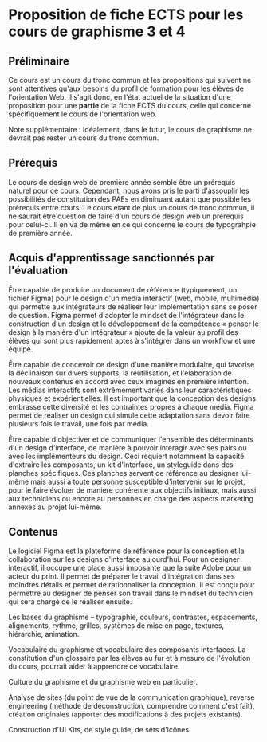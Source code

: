 # Proposition de fiche ECTS pour les cours de graphisme 3 et 4



## Préliminaire

Ce cours est un cours du tronc commun et les propositions qui suivent ne sont attentives qu'aux besoins du profil de formation pour les élèves de l'orientation Web. Il s'agit donc, en l'état actuel de la situation d'une proposition pour une **partie** de la fiche ECTS du cours, celle qui concerne spécifiquement le cours de l'orientation web.

Note supplémentaire : Idéalement, dans le futur, le cours de graphisme ne devrait pas rester un cours du tronc commun.



## Prérequis

Le cours de design web de première année semble être un prérequis naturel pour ce cours. Cependant, nous avons pris le parti d'assouplir les possibilités de constitution des PAEs en diminuant autant que possible les prérequis entre cours. Le cours étant de plus un cours de tronc commun, il ne saurait être question de faire d'un cours de design web un prérequis  pour celui-ci. Il en va de même en ce qui concerne le cours de typograhpie de première année.

## Acquis d'apprentissage sanctionnés par l'évaluation

Être capable de produire un document de référence (typiquement, un fichier Figma) pour le design d'un media interactif (web, mobile, multimédia) qui permette aux intégrateurs de réaliser leur implémentation sans se poser de question. Figma permet d'adopter le mindset de l'intégrateur dans le construction d'un design et le développement de la compétence « penser le design à la manière d'un intégrateur » ajoute de la valeur au profil des élèves qui sont plus rapidement aptes à s'intégrer dans un workflow et une équipe.

Être capable de concevoir ce design d'une manière modulaire, qui favorise la déclinaison sur divers supports, la réutilisation, et l'élaboration de nouveaux contenus en accord avec ceux imaginés en première intention. Les médias interactifs sont extrêmement variés dans leur caractéristiques physiques et expérientielles. Il est important que la conception des designs embrasse cette diversité et les contraintes propres à chaque média. Figma permet de réaliser un design qui simule cette adaptation sans devoir faire plusieurs fois le travail, une fois par média.

Être capable d'objectiver et de communiquer l'ensemble des déterminants d'un design d'interface, de manière à pouvoir interagir avec ses pairs ou avec les implémenteurs du design. Ceci requiert notamment la capacité d'extraire les composants, un kit d'interface, un styleguide dans des planches spécifiques. Ces planches servent de référence au designer lui-même mais aussi à toute personne susceptible d'intervenir sur le projet, pour le faire évoluer de manière cohérente aux objectifs initiaux, mais aussi aux techniciens ou encore au personnes en charge des aspects marketing annexes au projet lui-même.

## Contenus

Le logiciel Figma est la plateforme de référence pour la conception et la collaboration sur les designs d'interface aujourd'hui. Pour un designer interactif, il occupe une place aussi imposante que la suite Adobe pour un acteur du print. Il permet de préparer le travail d'intégration dans ses moindres détails et permet de rationnaliser la conception. Il est conçu pour permettre au designer de penser son travail dans le mindset du technicien qui sera chargé de le réaliser ensuite.

Les bases du graphisme – typographie, couleurs, contrastes, espacements, alignements, rythme, grilles, systèmes de mise en page, textures, hiérarchie, animation.

Vocabulaire du graphisme et vocabulaire des composants interfaces. La constitution d'un glossaire par les élèves au fur et à mesure de l'évolution du cours, pourrait aider à apprendre ce vocabulaire.

Culture du graphisme et du graphisme web en particulier.

Analyse de sites (du point de vue de la communication graphique), reverse engineering (méthode de déconstruction, comprendre comment c'est fait), création originales (apporter des modifications à des projets existants).

Construction d'UI Kits, de style guide, de sets d'icônes.

 
